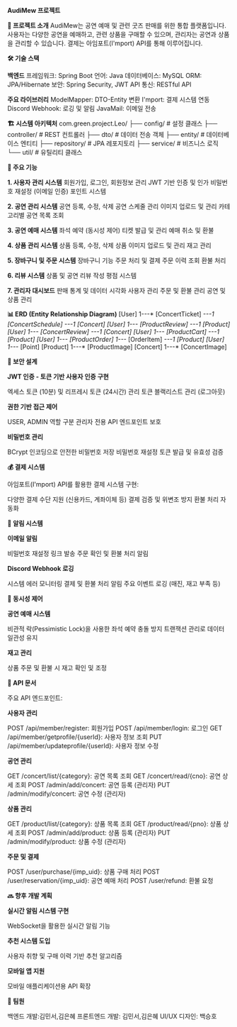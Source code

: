 **AudiMew 프로젝트**

**📌 프로젝트 소개**
AudiMew는 공연 예매 및 관련 굿즈 판매를 위한 통합 플랫폼입니다. 사용자는 다양한 공연을 예매하고, 관련 상품을 구매할 수 있으며, 관리자는 공연과 상품을 관리할 수 있습니다. 결제는 아임포트(I'mport) API를 통해 이루어집니다.

**🛠️ 기술 스택**

**백엔드**
프레임워크: Spring Boot
언어: Java
데이터베이스: MySQL
ORM: JPA/Hibernate
보안: Spring Security, JWT
API 통신: RESTful API

**주요 라이브러리**
ModelMapper: DTO-Entity 변환
I'mport: 결제 시스템 연동
Discord Webhook: 로깅 및 알림
JavaMail: 이메일 전송

**🏗️ 시스템 아키텍처**
com.green.project.Leo/
├── config/                  # 설정 클래스
├── controller/              # REST 컨트롤러
├── dto/                     # 데이터 전송 객체
├── entity/                  # 데이터베이스 엔티티
├── repository/              # JPA 레포지토리
├── service/                 # 비즈니스 로직
└── util/                    # 유틸리티 클래스

**🔧 주요 기능**

**1. 사용자 관리 시스템**
회원가입, 로그인, 회원정보 관리
JWT 기반 인증 및 인가
비밀번호 재설정 (이메일 인증)
포인트 시스템

**2. 공연 관리 시스템**
공연 등록, 수정, 삭제
공연 스케줄 관리
이미지 업로드 및 관리
카테고리별 공연 목록 조회

**3. 공연 예매 시스템**
좌석 예약 (동시성 제어)
티켓 발급 및 관리
예매 취소 및 환불

**4. 상품 관리 시스템**
상품 등록, 수정, 삭제
상품 이미지 업로드 및 관리
재고 관리

**5. 장바구니 및 주문 시스템**
장바구니 기능
주문 처리 및 결제
주문 이력 조회
환불 처리

**6. 리뷰 시스템**
상품 및 공연 리뷰 작성
평점 시스템

**7. 관리자 대시보드**
판매 통계 및 데이터 시각화
사용자 관리
주문 및 환불 관리
공연 및 상품 관리

**📊 ERD (Entity Relationship Diagram)**
[User] 1---* [ConcertTicket] *---1 [ConcertSchedule] *---1 [Concert]
[User] 1---* [ProductReview] *---1 [Product]
[User] 1---* [ConcertReview] *---1 [Concert]
[User] 1---* [ProductCart] *---1 [Product]
[User] 1---* [ProductOrder] 1---* [OrderItem] *---1 [Product]
[User] 1---* [Point]
[Product] 1---* [ProductImage]
[Concert] 1---* [ConcertImage]


**🔐 보안 설계**

**JWT 인증 - 토큰 기반 사용자 인증 구현**

엑세스 토큰 (10분) 및 리프레시 토큰 (24시간) 관리
토큰 블랙리스트 관리 (로그아웃)


**권한 기반 접근 제어**

USER, ADMIN 역할 구분
관리자 전용 API 엔드포인트 보호


**비밀번호 관리**

BCrypt 인코딩으로 안전한 비밀번호 저장
비밀번호 재설정 토큰 발급 및 유효성 검증



**💰 결제 시스템**

아임포트(I'mport) API를 활용한 결제 시스템 구현:

다양한 결제 수단 지원 (신용카드, 계좌이체 등)
결제 검증 및 위변조 방지
환불 처리 자동화

**📨 알림 시스템**


**이메일 알림**

비밀번호 재설정 링크 발송
주문 확인 및 환불 처리 알림


**Discord Webhook 로깅**

시스템 에러 모니터링
결제 및 환불 처리 알림
주요 이벤트 로깅 (매진, 재고 부족 등)



**🔄 동시성 제어**


**공연 예매 시스템**

비관적 락(Pessimistic Lock)을 사용한 좌석 예약 충돌 방지
트랜잭션 관리로 데이터 일관성 유지


**재고 관리**

상품 주문 및 환불 시 재고 확인 및 조정


**📝 API 문서**

주요 API 엔드포인트:

**사용자 관리**

POST /api/member/register: 회원가입
POST /api/member/login: 로그인
GET /api/member/getprofile/{userId}: 사용자 정보 조회
PUT /api/member/updateprofile/{userId}: 사용자 정보 수정

**공연 관리**

GET /concert/list/{category}: 공연 목록 조회
GET /concert/read/{cno}: 공연 상세 조회
POST /admin/add/concert: 공연 등록 (관리자)
PUT /admin/modify/concert: 공연 수정 (관리자)

**상품 관리**

GET /product/list/{category}: 상품 목록 조회
GET /product/read/{pno}: 상품 상세 조회
POST /admin/add/product: 상품 등록 (관리자)
PUT /admin/modify/product: 상품 수정 (관리자)

**주문 및 결제**

POST /user/purchase/{imp_uid}: 상품 구매 처리
POST /user/reservation/{imp_uid}: 공연 예매 처리
POST /user/refund: 환불 요청

**🔜 향후 개발 계획**

**실시간 알림 시스템 구현**

WebSocket을 활용한 실시간 알림 기능


**추천 시스템 도입**

사용자 취향 및 구매 이력 기반 추천 알고리즘


**모바일 앱 지원**

모바일 애플리케이션용 API 확장



**👥 팀원**

백엔드 개발:김민서,김은혜
프론트엔드 개발: 김민서,김은혜
UI/UX 디자인: 백승호
